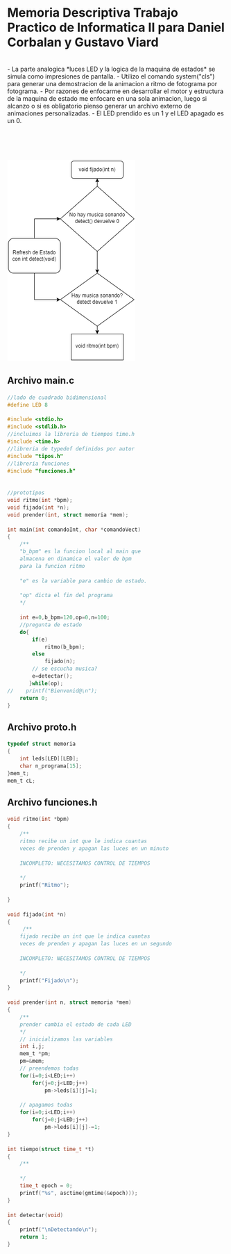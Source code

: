  # Memoria Descriptiva Trabajo Practico de Informatica II para Daniel Corbalan y Gustavo Viard
 <br>
- La parte analogica *luces LED y la logica de la maquina de estados* se simula como impresiones de pantalla.
- Utilizo el comando system("cls") para generar una demostracion de la animacion a ritmo de fotograma por fotograma.
- Por razones de enfocarme en desarrollar el motor y estructura de la maquina de estado me enfocare en una sola animacion, luego si alcanzo o si es obligatorio pienso generar un archivo externo de animaciones personalizadas.
- El LED prendido es un 1 y el LED apagado es un 0.

<br>
<br>
<br>
<br>
<br>



![Diagrama de la maquina de estados](./maquinadeestados2.0.png)

## Archivo main.c
```c
//lado de cuadrado bidimensional
#define LED 8

#include <stdio.h>
#include <stdlib.h>
//incluimos la libreria de tiempos time.h
#include <time.h>
//libreria de typedef definidos por autor
#include "tipos.h"
//libreria funciones
#include "funciones.h"


//prototipos
void ritmo(int *bpm);
void fijado(int *n);
void prender(int, struct memoria *mem);

int main(int comandoInt, char *comandoVect)
{
    /**
    "b_bpm" es la funcion local al main que
    almacena en dinamica el valor de bpm
    para la funcion ritmo

    "e" es la variable para cambio de estado.

    "op" dicta el fin del programa
    */

    int e=0,b_bpm=120,op=0,n=100;
    //pregunta de estado
    do{
        if(e)
            ritmo(b_bpm);
        else
            fijado(n);
        // se escucha musica?
        e=detectar();
       }while(op);
//    printf("Bienvenid@\n");
    return 0;
}

```

## Archivo proto.h
```c
typedef struct memoria
{
    int leds[LED][LED];
    char n_programa[15];
}mem_t;
mem_t cL;


```
## Archivo funciones.h
```c
void ritmo(int *bpm)
{
    /**
    ritmo recibe un int que le indica cuantas
    veces de prenden y apagan las luces en un minuto

    INCOMPLETO: NECESITAMOS CONTROL DE TIEMPOS

    */
    printf("Ritmo");

}

void fijado(int *n)
{
     /**
    fijado recibe un int que le indica cuantas
    veces de prenden y apagan las luces en un segundo

    INCOMPLETO: NECESITAMOS CONTROL DE TIEMPOS

    */
    printf("Fijado\n");
}

void prender(int n, struct memoria *mem)
{
    /**
    prender cambia el estado de cada LED
    */
    // inicializamos las variables
    int i,j;
    mem_t *pm;
    pm=&mem;
    // preendemos todas
    for(i=0;i<LED;i++)
        for(j=0;j<LED;j++)
            pm->leds[i][j]=1;

    // apagamos todas
    for(i=0;i<LED;i++)
        for(j=0;j<LED;j++)
            pm->leds[i][j]-=1;
}

int tiempo(struct time_t *t)
{
    /**

    */
    time_t epoch = 0;
    printf("%s", asctime(gmtime(&epoch)));
}

int detectar(void)
{
    printf("\nDetectando\n");
    return 1;
}



```
